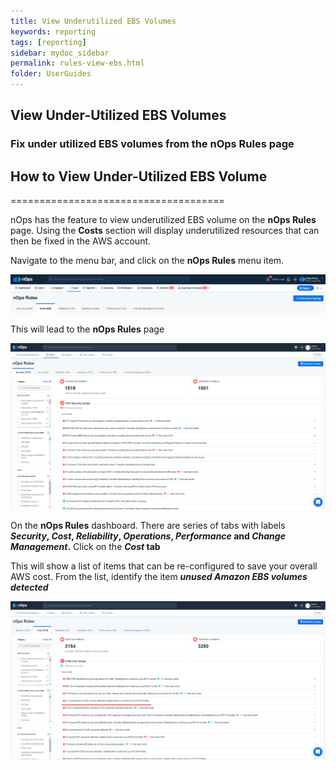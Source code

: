 ```yaml
---
title: View Underutilized EBS Volumes
keywords: reporting
tags: [reporting]
sidebar: mydoc_sidebar
permalink: rules-view-ebs.html
folder: UserGuides
---
```


## View Under-Utilized EBS Volumes

### Fix under utilized EBS volumes from the nOps Rules page ###


## How to View Under-Utilized EBS Volume ##
=====================================

nOps has the feature to view underutilized EBS volume on the **nOps Rules** page. Using the **Costs** section will display underutilized resources that can then be fixed in the AWS account.

Navigate to the menu bar, and click on the **nOps Rules** menu item.

![](/tmpimg/nops-rules.png)

This will lead to the **nOps Rules** page

![](/tmpimg/rules2.png)

On the **nOps Rules** dashboard. There are series of tabs with labels **_Security_, _Cost_, _Reliability_, _Operations_, _Performance_ and _Change Management_.** Click on the **_Cost_ tab**

This will show a list of items that can be re-configured to save your overall AWS cost. From the list, identify the item **_unused Amazon EBS volumes detected_**

![](/tmpimg/rules3.png)